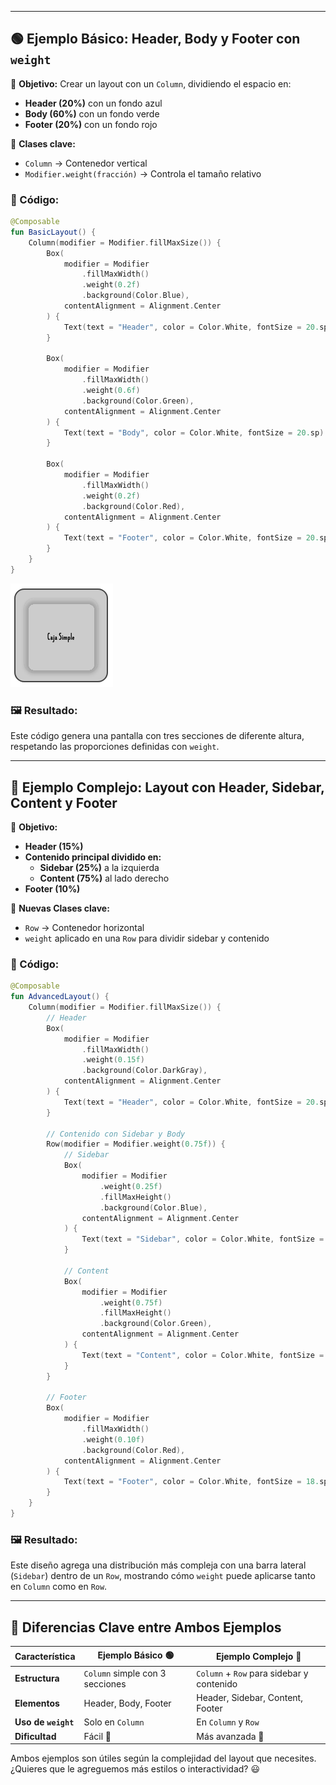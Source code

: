 
---

## 🟢 **Ejemplo Básico**: Header, Body y Footer con `weight`
📌 **Objetivo:** Crear un layout con un `Column`, dividiendo el espacio en:  
- **Header (20%)** con un fondo azul  
- **Body (60%)** con un fondo verde  
- **Footer (20%)** con un fondo rojo  

📖 **Clases clave:**  
- `Column` → Contenedor vertical  
- `Modifier.weight(fracción)` → Controla el tamaño relativo  

### 🔹 Código:
```kotlin
@Composable
fun BasicLayout() {
    Column(modifier = Modifier.fillMaxSize()) {
        Box(
            modifier = Modifier
                .fillMaxWidth()
                .weight(0.2f)
                .background(Color.Blue),
            contentAlignment = Alignment.Center
        ) {
            Text(text = "Header", color = Color.White, fontSize = 20.sp)
        }

        Box(
            modifier = Modifier
                .fillMaxWidth()
                .weight(0.6f)
                .background(Color.Green),
            contentAlignment = Alignment.Center
        ) {
            Text(text = "Body", color = Color.White, fontSize = 20.sp)
        }

        Box(
            modifier = Modifier
                .fillMaxWidth()
                .weight(0.2f)
                .background(Color.Red),
            contentAlignment = Alignment.Center
        ) {
            Text(text = "Footer", color = Color.White, fontSize = 20.sp)
        }
    }
}
```
![](.guide_images/guide-003_001.png)

### 🖼️ **Resultado:**
Este código genera una pantalla con tres secciones de diferente altura, respetando las proporciones definidas con `weight`.

---

## 🔵 **Ejemplo Complejo**: Layout con Header, Sidebar, Content y Footer
📌 **Objetivo:**  
- **Header (15%)**  
- **Contenido principal dividido en:**  
  - **Sidebar (25%)** a la izquierda  
  - **Content (75%)** al lado derecho  
- **Footer (10%)**  

📖 **Nuevas Clases clave:**  
- `Row` → Contenedor horizontal  
- `weight` aplicado en una `Row` para dividir sidebar y contenido  

### 🔹 Código:
```kotlin
@Composable
fun AdvancedLayout() {
    Column(modifier = Modifier.fillMaxSize()) {
        // Header
        Box(
            modifier = Modifier
                .fillMaxWidth()
                .weight(0.15f)
                .background(Color.DarkGray),
            contentAlignment = Alignment.Center
        ) {
            Text(text = "Header", color = Color.White, fontSize = 20.sp)
        }

        // Contenido con Sidebar y Body
        Row(modifier = Modifier.weight(0.75f)) {
            // Sidebar
            Box(
                modifier = Modifier
                    .weight(0.25f)
                    .fillMaxHeight()
                    .background(Color.Blue),
                contentAlignment = Alignment.Center
            ) {
                Text(text = "Sidebar", color = Color.White, fontSize = 18.sp)
            }

            // Content
            Box(
                modifier = Modifier
                    .weight(0.75f)
                    .fillMaxHeight()
                    .background(Color.Green),
                contentAlignment = Alignment.Center
            ) {
                Text(text = "Content", color = Color.White, fontSize = 18.sp)
            }
        }

        // Footer
        Box(
            modifier = Modifier
                .fillMaxWidth()
                .weight(0.10f)
                .background(Color.Red),
            contentAlignment = Alignment.Center
        ) {
            Text(text = "Footer", color = Color.White, fontSize = 18.sp)
        }
    }
}
```

### 🖼️ **Resultado:**
Este diseño agrega una distribución más compleja con una barra lateral (`Sidebar`) dentro de un `Row`, mostrando cómo `weight` puede aplicarse tanto en `Column` como en `Row`.

---

## 🎯 **Diferencias Clave entre Ambos Ejemplos**
| Característica       | Ejemplo Básico 🟢 | Ejemplo Complejo 🔵 |
|----------------------|----------------|----------------|
| **Estructura** | `Column` simple con 3 secciones | `Column` + `Row` para sidebar y contenido |
| **Elementos** | Header, Body, Footer | Header, Sidebar, Content, Footer |
| **Uso de `weight`** | Solo en `Column` | En `Column` y `Row` |
| **Dificultad** | Fácil 🚀 | Más avanzada 🎯 |

Ambos ejemplos son útiles según la complejidad del layout que necesites. ¿Quieres que le agreguemos más estilos o interactividad? 😃